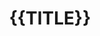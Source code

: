---
title: "{{TITLE}}"
Description: "!!DESCRIPTION!!"
Keywords: "{{KEYWORDS}}"
layout: header
metatag_robots: noindex
---